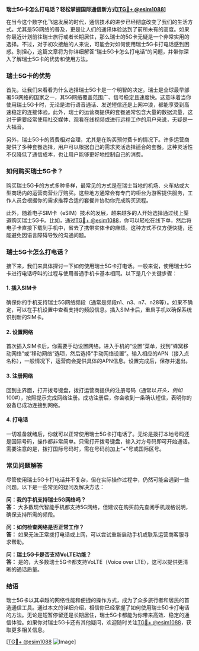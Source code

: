 **瑞士5G卡怎么打电话？轻松掌握国际通信新方式[[TG💪+ @esim1088](https://t.me/s/esim1088)]**

在当今这个数字化飞速发展的时代，通信技术的进步已经彻底改变了我们的生活方式。尤其是5G网络的普及，更是让人们的通讯体验达到了前所未有的高度。如果你最近计划前往瑞士旅行或者长期居住，那么瑞士的5G卡无疑是一个非常实用的选择。不过，对于初次接触的人来说，可能会对如何使用瑞士5G卡打电话感到困惑。别担心，这篇文章将为你详细解答“瑞士5G卡怎么打电话”的问题，并带你深入了解瑞士5G卡的优势和使用方法。

### 瑞士5G卡的优势

首先，让我们来看看为什么选择瑞士5G卡是一个明智的决定。瑞士是全球最早部署5G网络的国家之一，其5G网络覆盖范围广、信号稳定且速度快。这意味着当你使用瑞士5G卡时，无论是进行语音通话、发送短信还是上网冲浪，都能享受到高速稳定的连接体验。此外，瑞士的运营商提供的套餐通常包含大量的数据流量，这对于需要经常使用社交媒体、观看在线视频或进行远程工作的用户来说，无疑是一大福音。

另外，瑞士5G卡的资费相对合理，尤其是在购买预付费卡的情况下。许多运营商提供了多种套餐选择，用户可以根据自己的需求灵活选择适合的套餐。这种灵活性不仅降低了通信成本，也让用户能够更好地控制自己的消费。

### 如何购买瑞士5G卡？

购买瑞士5G卡的方式多种多样，最常见的方式是在瑞士当地的机场、火车站或大型商场内的运营商营业厅购买。这些地方通常会有专门的柜台为游客提供服务，工作人员会根据你的需求推荐合适的套餐并协助你完成购买流程。

此外，随着电子SIM卡（eSIM）技术的发展，越来越多的人开始选择通过线上渠道购买瑞士5G卡。比如，通过[TG💪+ @esim1088](https://t.me/s/esim1088)，你可以轻松在线下单，然后将电子卡直接下载到手机中，省去了携带实体卡的麻烦。这种方式不仅方便快捷，还能避免因语言障碍导致的沟通问题。

### 瑞士5G卡怎么打电话？

接下来，我们来具体探讨一下如何使用瑞士5G卡打电话。一般来说，使用瑞士5G卡进行电话呼叫的过程与使用普通手机卡基本相同。以下是几个关键步骤：

#### 1. 插入SIM卡

确保你的手机支持瑞士5G网络频段（通常是频段n1、n3、n7、n28等）。如果不确定，可以在手机设置中查看支持的频段信息。插入SIM卡后，重启手机以确保系统识别新的SIM卡。

#### 2. 设置网络

首次插入SIM卡后，你需要手动设置网络。进入手机的“设置”菜单，找到“蜂窝移动网络”或“移动网络”选项，然后选择“手动网络设置”。输入相应的APN（接入点名称），一般情况下，运营商会提供具体的APN信息。设置完成后，保存并退出。

#### 3. 注册网络

回到主界面，打开拨号键盘，拨打运营商提供的注册号码（通常以*开头，例如*100#），按照提示完成网络注册。成功注册后，你会收到一条确认短信，表明你的设备已成功连接到网络。

#### 4. 打电话

一切准备就绪后，你就可以正常使用瑞士5G卡打电话了。无论是拨打本地号码还是国际号码，操作都非常简单。只需打开拨号键盘，输入对方号码即可开始通话。需要注意的是，拨打国际号码时，需在号码前加上“+”号或国际区号。

### 常见问题解答

尽管使用瑞士5G卡打电话并不复杂，但在实际操作过程中，仍然可能会遇到一些问题。以下是一些常见的疑问及解决方法：

**问：我的手机支持瑞士5G网络吗？**  
**答：** 大多数现代智能手机都支持5G网络，但建议在购买前先查阅手机规格说明，确保支持所需的频段。

**问：如何检查网络是否正常工作？**  
**答：** 如果无法正常拨打电话或上网，可以尝试重新启动手机或联系运营商客服寻求帮助。

**问：瑞士5G卡是否支持VoLTE功能？**  
**答：** 是的，大多数瑞士5G卡都支持VoLTE（Voice over LTE），这可以提供更清晰的通话质量。

### 结语

瑞士5G卡以其卓越的网络性能和便捷的操作方式，成为了众多旅行者和居民的首选通信工具。通过本文的详细介绍，相信你已经掌握了如何使用瑞士5G卡打电话的方法。无论是短暂停留还是长期居住，瑞士5G卡都能为你带来高效、稳定的通信体验。如果你对瑞士5G卡还有其他疑问，欢迎随时关注[TG💪+ @esim1088](https://t.me/s/esim1088)，获取更多相关信息。

[[TG💪+ @esim1088](https://t.me/s/esim1088) ![Image](https://i.postimg.cc/4NQfJmqS/Snipaste-2025-05-13-00-14-12.png)]